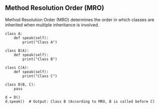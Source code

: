 ## Method Resolution Order (MRO)

Method Resolution Order (MRO) determines the order in which classes are inherited when multiple inheritance is involved.

    class A:
        def speak(self):
            print("Class A")
    
    class B(A):
        def speak(self):
            print("Class B")
    
    class C(A):
        def speak(self):
            print("Class C")
    
    class D(B, C):
        pass
    
    d = D()
    d.speak()  # Output: Class B (According to MRO, B is called before C)
